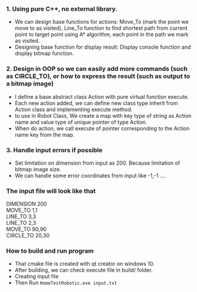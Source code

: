 ### 1. Using pure C++, no external library. 
- We can design base functions for actions: Move_To (mark the point we move to as visited), Line_To function to find shortest path from current point to target point using A* algorithm, each point in the path we mark as visited.
- Designing base function for display result: Display console function and display bitmap function.

### 2. Design in OOP so we can easily add more commands (such as CIRCLE_TO), or how to express the result (such as output to a bitmap image)
- I define a base abstract class Action with pure virtual function execute.
- Each new action added, we can define new class type inherit from Action class and implementing execute method.
- to use in Robot Class, We create a map with key type of string as Action name and value type of unique pointer of type Action.
- When do action, we call execute of pointer corresponding to the Action name key from the map.

### 3. Handle input errors if possible
- Set limitation on dimension from input as 200. Because limitation of bitmap image size.
- We can handle some error coordinates from input like -1,-1 ....

### The input file will look like that
DIMENSION 200<br>
MOVE_TO 1,1<br>
LINE_TO 3,3<br>
LINE_TO 2,3<br>
MOVE_TO 90,90<br>
CIRCLE_TO 20,30<br>

### How to build and run program
- That cmake file is created with qt creator on windows 10.
- After building, we can check execute file in build/ folder.
- Creating input file
- Then Run ```HomeTestRobotic.exe input.txt```
